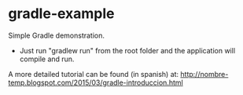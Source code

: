 # gradle-example
Simple Gradle demonstration.

- Just run "gradlew run" from the root folder and the application will compile and run.

A more detailed tutorial can be found (in spanish) at: http://nombre-temp.blogspot.com/2015/03/gradle-introduccion.html